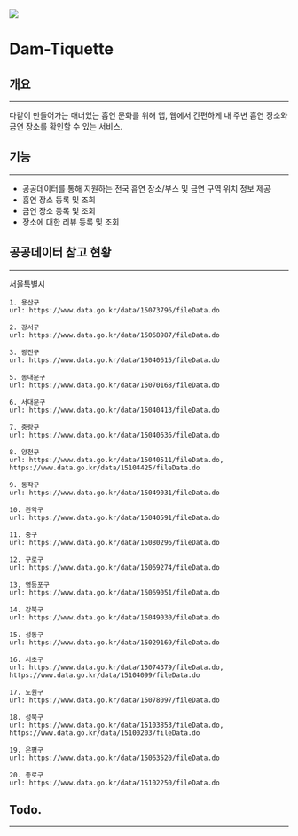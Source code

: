 <img src="https://img.shields.io/badge/NestJS-E0234E?style=for-the-badge&logo=NestJS&logoColor=white">

# Dam-Tiquette

## 개요
***
다같이 만들어가는 매너있는 흡연 문화를 위해 앱, 웹에서 간편하게 내 주변 흡연 장소와 금연 장소를 확인할 수 있는 서비스.

## 기능
***
- 공공데이터를 통해 지원하는 전국 흡연 장소/부스 및 금연 구역 위치 정보 제공
- 흡연 장소 등록 및 조회
- 금연 장소 등록 및 조회
- 장소에 대한 리뷰 등록 및 조회

## 공공데이터 참고 현황
***
서울특별시

    1. 용산구
    url: https://www.data.go.kr/data/15073796/fileData.do
    
    2. 강서구
    url: https://www.data.go.kr/data/15068987/fileData.do

    3. 광진구
    url: https://www.data.go.kr/data/15040615/fileData.do

    5. 동대문구
    url: https://www.data.go.kr/data/15070168/fileData.do

    6. 서대문구
    url: https://www.data.go.kr/data/15040413/fileData.do

    7. 중랑구
    url: https://www.data.go.kr/data/15040636/fileData.do

    8. 양천구
    url: https://www.data.go.kr/data/15040511/fileData.do,
    https://www.data.go.kr/data/15104425/fileData.do

    9. 동작구
    url: https://www.data.go.kr/data/15049031/fileData.do

    10. 관악구
    url: https://www.data.go.kr/data/15040591/fileData.do

    11. 중구
    url: https://www.data.go.kr/data/15080296/fileData.do

    12. 구로구
    url: https://www.data.go.kr/data/15069274/fileData.do

    13. 영등포구
    url: https://www.data.go.kr/data/15069051/fileData.do

    14. 강북구
    url: https://www.data.go.kr/data/15049030/fileData.do

    15. 성동구
    url: https://www.data.go.kr/data/15029169/fileData.do

    16. 서초구
    url: https://www.data.go.kr/data/15074379/fileData.do,
    https://www.data.go.kr/data/15104099/fileData.do

    17. 노원구
    url: https://www.data.go.kr/data/15078097/fileData.do

    18. 성북구
    url: https://www.data.go.kr/data/15103853/fileData.do,
    https://www.data.go.kr/data/15100203/fileData.do

    19. 은평구
    url: https://www.data.go.kr/data/15063520/fileData.do

    20. 종로구
    url: https://www.data.go.kr/data/15102250/fileData.do

## Todo.
***